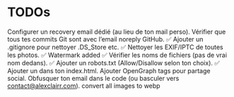 # TODOs

Configurer un recovery email dédié (au lieu de ton mail perso).
Vérifier que tous tes commits Git sont avec l’email noreply GitHub.
✅ Ajouter un .gitignore pour nettoyer .DS_Store etc.
✅ Nettoyer les EXIF/IPTC de toutes les photos.
✅ Watermark added
✅ Vérifier les noms de fichiers (pas de vrai nom dedans).
✅ Ajouter un robots.txt (Allow/Disallow selon ton choix).
✅ Ajouter un <meta name="description"> dans ton index.html.
Ajouter OpenGraph tags pour partage social.
Obfusquer ton email dans le code (ou basculer vers contact@alexclairr.com).
convert all images to webp
